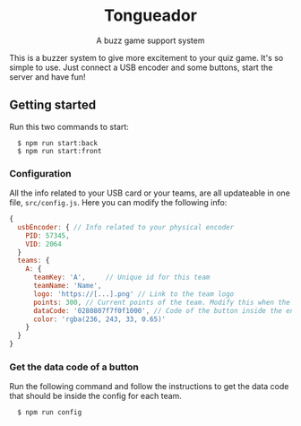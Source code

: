 <h1 align="center">Tongueador</h1>
<p align="center">A buzz game support system</p>

This is a buzzer system to give more excitement to your quiz game. It's so simple to use. Just connect a USB encoder and some buttons, start the server and have fun!

## Getting started

Run this two commands to start:
```
  $ npm run start:back
  $ npm run start:front
```

### Configuration

All the info related to your USB card or your teams, are all updateable in one file, `src/config.js`. Here you can modify the following info:

``` javascript
{
  usbEncoder: { // Info related to your physical encoder
    PID: 57345,
    VID: 2064
  }
  teams: {
    A: {
      teamKey: 'A',     // Unique id for this team
      teamName: 'Name',
      logo: 'https://[...].png' // Link to the team logo
      points: 300, // Current points of the team. Modify this when the team win some points.
      dataCode: '0280807f7f0f1000', // Code of the button inside the encoder. Check [...] to know how to get this.
      color: 'rgba(236, 243, 33, 0.65)'
    }
  }
}
```

### Get the data code of a button

Run the following command and follow the instructions to get the data code that should be inside the config for each team.

```
  $ npm run config
```
